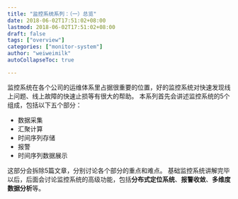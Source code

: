 ```yaml
---
title: "监控系统系列：（一）总览"
date: 2018-06-02T17:51:02+08:00
lastmod: 2018-06-02T17:51:02+08:00
draft: false
tags: ["overview"]
categories: ["monitor-system"]
author: "weiweimilk"
autoCollapseToc: true

---
```


监控系统在各个公司的运维体系里占据很重要的位置，好的监控系统对快速发现线上问题、线上故障的快速止损等有很大的帮助。
本系列首先会讲述监控系统的5个组成，包括以下五个部分：

* 数据采集
* 汇聚计算
* 时间序列存储
* 报警
* 时间序列数据展示


这部分会拆除5篇文章，分别讨论各个部分的重点和难点。
基础监控系统讲解完毕以后，后面会讨论监控系统的高级功能，包括**分布式定位系统**、**报警收敛**、**多维度数据分析**等。

